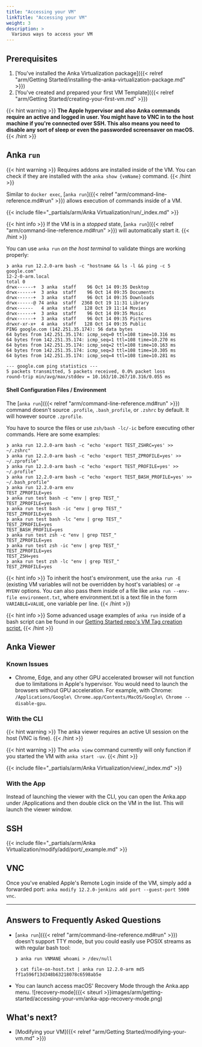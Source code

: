```yaml
---
title: "Accessing your VM"
linkTitle: "Accessing your VM"
weight: 3
description: >
  Various ways to access your VM
---
```


## Prerequisites

1. [You've installed the Anka Virtualization package]({{< relref "arm/Getting Started/installing-the-anka-virtualization-package.md" >}})
2. [You've created and prepared your first VM Template]({{< relref "arm/Getting Started/creating-your-first-vm.md" >}})

{{< hint warning >}}
**The Apple hypervisor and also Anka commands require an active and logged in user. You might have to VNC in to the host machine if you're connected over SSH. This also means you need to disable any sort of sleep or even the passworded screensaver on macOS.**
{{< /hint >}}

## Anka `run`

{{< hint warning >}}
Requires addons are installed inside of the VM. You can check if they are installed with the `anka show {vmName}` command.
{{< /hint >}}

Similar to `docker exec`, [`anka run`]({{< relref "arm/command-line-reference.md#run" >}}) allows execution of commands inside of a VM.

{{< include file="_partials/arm/Anka Virtualization/run/_index.md" >}}

{{< hint info >}}
If the VM is in a _stopped_ state, [`anka run`]({{< relref "arm/command-line-reference.md#run" >}}) will automatically start it.
{{< /hint >}}

You can use `anka run` _on the host terminal_ to validate things are working properly:

```shell
❯ anka run 12.2.0-arm bash -c "hostname && ls -l && ping -c 5 google.com"
12-2-0-arm.local
total 0
drwx------+  3 anka  staff    96 Oct 14 09:35 Desktop
drwx------+  3 anka  staff    96 Oct 14 09:35 Documents
drwx------+  3 anka  staff    96 Oct 14 09:35 Downloads
drwx------@ 74 anka  staff  2368 Oct 19 11:31 Library
drwx------   4 anka  staff   128 Oct 19 11:14 Movies
drwx------+  3 anka  staff    96 Oct 14 09:35 Music
drwx------+  3 anka  staff    96 Oct 14 09:35 Pictures
drwxr-xr-x+  4 anka  staff   128 Oct 14 09:35 Public
PING google.com (142.251.35.174): 56 data bytes
64 bytes from 142.251.35.174: icmp_seq=0 ttl=108 time=10.316 ms
64 bytes from 142.251.35.174: icmp_seq=1 ttl=108 time=10.270 ms
64 bytes from 142.251.35.174: icmp_seq=2 ttl=108 time=10.163 ms
64 bytes from 142.251.35.174: icmp_seq=3 ttl=108 time=10.305 ms
64 bytes from 142.251.35.174: icmp_seq=4 ttl=108 time=10.281 ms

--- google.com ping statistics ---
5 packets transmitted, 5 packets received, 0.0% packet loss
round-trip min/avg/max/stddev = 10.163/10.267/10.316/0.055 ms
```

#### Shell Configuration Files / Environment

The [`anka run`]({{< relref "arm/command-line-reference.md#run" >}}) command doesn't source `.profile`, `.bash_profile`, or `.zshrc` by default. It will however source `.zprofile`.

You have to source the files or use `zsh/bash -lc/-ic` before executing other commands. Here are some examples:

```shell
❯ anka run 12.2.0-arm bash -c "echo 'export TEST_ZSHRC=yes' >> ~/.zshrc"
❯ anka run 12.2.0-arm bash -c "echo 'export TEST_ZPROFILE=yes' >> ~/.zprofile"
❯ anka run 12.2.0-arm bash -c "echo 'export TEST_PROFILE=yes' >> ~/.profile"
❯ anka run 12.2.0-arm bash -c "echo 'export TEST_BASH_PROFILE=yes' >> ~/.bash_profile"
❯ anka run 12.2.0-arm env
TEST_ZPROFILE=yes
❯ anka run test bash -c "env | grep TEST_"
TEST_ZPROFILE=yes
❯ anka run test bash -ic "env | grep TEST_"
TEST_ZPROFILE=yes
❯ anka run test bash -lc "env | grep TEST_"
TEST_ZPROFILE=yes
TEST_BASH_PROFILE=yes
❯ anka run test zsh -c "env | grep TEST_"
TEST_ZPROFILE=yes
❯ anka run test zsh -ic "env | grep TEST_"
TEST_ZPROFILE=yes
TEST_ZSH=yes
❯ anka run test zsh -lc "env | grep TEST_"
TEST_ZPROFILE=yes
```

{{< hint info >}}
To inherit the host's environment, use the `anka run -E` (existing VM variables will not be overridden by host's variables) or `-e MYENV` options. You can also pass them inside of a file like `anka run --env-file environment.txt`, where environment.txt is a text file in the form `VARIABLE=VALUE`, one variable per line.
{{< /hint >}}


{{< hint info >}}
Some advanced usage examples of `anka run` inside of a bash script can be found in our [Getting Started repo's VM Tag creation script.](https://github.com/veertuinc/getting-started/blob/master/create-vm-template-tags.bash)
{{< /hint >}}

## Anka Viewer

### Known Issues

- Chrome, Edge, and any other GPU accelerated browser will not function due to limitations in Apple's hypervisor. You would need to launch the browsers without GPU acceleration. For example, with Chrome: `/Applications/Google\ Chrome.app/Contents/MacOS/Google\ Chrome --disable-gpu`.

### With the CLI

{{< hint warning >}}
The anka viewer requires an active UI session on the host (VNC is fine).
{{< /hint >}}

{{< hint warning >}}
The `anka view` command currently will only function if you started the VM with `anka start -uv`.
{{< /hint >}}

{{< include file="_partials/arm/Anka Virtualization/view/_index.md" >}}

### With the App

Instead of launching the viewer with the CLI, you can open the Anka.app under /Applications and then double click on the VM in the list. This will launch the viewer window.


## SSH

{{< include file="_partials/arm/Anka Virtualization/modify/add/port/_example.md" >}}

## VNC

Once you've enabled Apple's Remote Login inside of the VM, simply add a forwarded port: `anka modify 12.2.0-jenkins add port --guest-port 5900 vnc`.

---

## Answers to Frequently Asked Questions

- [`anka run`]({{< relref "arm/command-line-reference.md#run" >}}) doesn't support TTY mode, but you could easily use POSIX streams as with regular bash tool:

  ```shell
  ❯ anka run VNMANE whoami > /dev/null

  ❯ cat file-on-host.txt | anka run 12.2.0-arm md5
  ff1a596f13d348b63218078c6598ab5e
  ```

- You can launch access macOS' Recovery Mode through the Anka.app menu.
  ![recovery-mode]({{< siteurl >}}images/arm/getting-started/accessing-your-vm/anka-app-recovery-mode.png)

## What's next?

- [Modifying your VM]({{< relref "arm/Getting Started/modifying-your-vm.md" >}})
